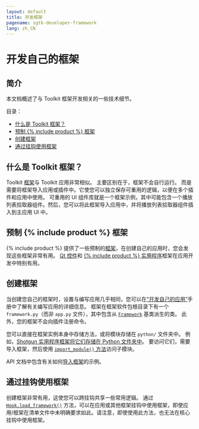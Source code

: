 ```yaml
---
layout: default
title: 开发框架
pagename: sgtk-developer-framework
lang: zh_CN
---
```


# 开发自己的框架

## 简介
本文档概述了与 Toolkit 框架开发相关的一些技术细节。

目录：
- [什么是 Toolkit 框架？](#what-is-a-toolkit-framework)
- [预制 {% include product %} 框架](#pre-made-shotgun-frameworks)
- [创建框架](#creating-a-framework)
- [通过挂钩使用框架](#using-frameworks-from-hooks)

## 什么是 Toolkit 框架？

Toolkit [框架](https://developer.shotgridsoftware.com/tk-core/platform.html?highlight=hide_tk_title_bar#frameworks)与 Toolkit 应用非常相似。
主要区别在于，框架不会自行运行。
而是需要将框架导入应用或插件中。它使您可以独立保存可重用的逻辑，以便在多个插件和应用中使用。
可重用的 UI 组件库就是一个框架示例，其中可能包含一个播放列表拾取器组件。然后，您可以将此框架导入应用中，并将播放列表拾取器组件插入到主应用 UI 中。

## 预制 {% include product %} 框架

{% include product %} 提供了一些预制的[框架](https://developer.shotgridsoftware.com/zh_CN/c6db88dd/)，在创建自己的应用时，您会发现这些框架非常有用。
[Qt 控件](https://developer.shotgridsoftware.com/tk-framework-qtwidgets/)和 [{% include product %} 实用程序](https://developer.shotgridsoftware.com/tk-framework-shotgunutils/)框架在应用开发中特别有用。

## 创建框架

当创建您自己的框架时，设置与编写应用几乎相同，您可以在[“开发自己的应用”](sgtk-developer-app.md)手册中了解有关编写应用的详细信息。
框架在框架软件包根目录下有一个 `framework.py`（而非 `app.py` 文件），其中包含从 [`Framework`](https://developer.shotgridsoftware.com/tk-core/platform.html?highlight=hide_tk_title_bar#framework) 基类派生的类。
此外，您的框架不会向插件注册命令。

您可以直接在框架实例本身中存储方法，或将模块存储在 `python/` 文件夹中。
例如，[Shotgun 实用程序框架将它们存储在 Python 文件夹中](https://github.com/shotgunsoftware/tk-framework-shotgunutils/tree/v5.6.2/python)。
要访问它们，需要导入框架，然后使用 [`import_module()` 方法](https://developer.shotgridsoftware.com/tk-core/platform.html#sgtk.platform.Framework.import_module)访问子模块。

API 文档中包含有关如何[导入框架](https://developer.shotgridsoftware.com/tk-core/platform.html?highlight=hide_tk_title_bar#frameworks)的示例。

## 通过挂钩使用框架
创建框架非常有用，这使您可以跨挂钩共享一些常用逻辑。
通过 [`Hook.load_framework()`](https://developer.shotgridsoftware.com/tk-core/core.html#sgtk.Hook.load_framework) 方法，可以在应用或其他框架挂钩中使用框架，即使应用/框架在清单文件中未明确要求如此。请注意，即使使用此方法，也无法在核心挂钩中使用框架。
